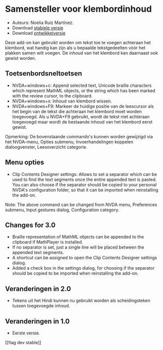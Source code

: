# Samensteller voor klembordinhoud #
*   Auteurs: Noelia Ruiz Martínez.
*   Download [stabiele versie][1]
*   Download [ontwikkelversie][2]

Deze add-on kan gebruikt worden om tekst toe te voegen achteraan het
klembord, wat handig kan zijn als u bepaalde tekstgedeelten vòòr het plakken
samen wilt voegen. De inhoud van het klembord kan daarnaast ook gewist
worden.

## Toetsenbordsneltoetsen ##
*   NVDA+windows+c: Append selected text, Unicode braille characters which
    represent MathML objects, or the string which has been marked with the
    review cursor, to the clipboard.
*   NVDA+windows+x: Inhoud van klembord wissen.
*   NVDA+windows+F9: Markeer de huidige positie van de leescursor als het
    begin van de tekst die achteraan het klembord moet worden
    toegevoegd. Als u NVDA+F9 gebruikt, wordt de tekst niet achteraan
    toegevoegd maar wordt de bestaande inhoud van het klembord eerst gewist.

Opmerking: De bovenstaande commando's kunnen worden gewijzigd via het
NVDA-menu, Opties submenu, Invoerhandelingen koppelen dialoogvenster,
Leesoverzicht categorie.

## Menu opties ##
*   Clip Contents Designer settings: Allows to set a separator which can be
    used to find the text segments once the entire appended text is
    pasted. You can also choose if the separator should be copied to your
    personal NVDA's configuration folder, so that it can be imported when
    reinstalling the add-on.

Note: The above command can be changed from NVDA menu, Preferences submenu,
Input gestures dialog, Configuration category.

## Changes for 3.0 ##
*   Braille representation of MathML objects can be appended to the
    clipboard if MathPlayer is installed.
*   If no separator is set, just a single line will be placed between the
    appended text segments.
*   A shortcut can be assigned to open the Clip Contents Designer settings
    dialog.
*   Added a check box in the settings dialog, for choosing if the separator
    should be copied to be imported when reinstalling the add-on.

## Veranderingen in 2.0 ##
*   Tekens uit het Hindi kunnen nu gebruikt worden als scheidingsteken
    tussen toegevoegde inhoud.

## Veranderingen in 1.0 ##
*   Eerste versie.

[[!tag dev stable]]

[1]: http://addons.nvda-project.org/files/get.php?file=ccd

[2]: http://addons.nvda-project.org/files/get.php?file=ccd-dev
